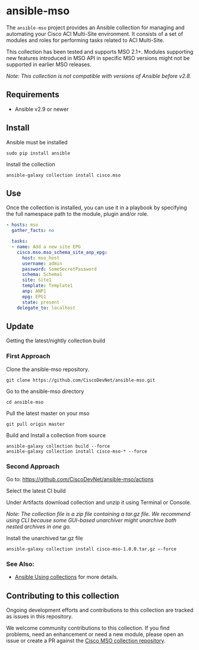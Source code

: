# ansible-mso

The `ansible-mso` project provides an Ansible collection for managing and automating your Cisco ACI Multi-Site environment.
It consists of a set of modules and roles for performing tasks related to ACI Multi-Site.

This collection has been tested and supports MSO 2.1+.
Modules supporting new features introduced in MSO API in specific MSO versions might not be supported in earlier MSO releases.

*Note: This collection is not compatible with versions of Ansible before v2.8.*

## Requirements
- Ansible v2.9 or newer

## Install
Ansible must be installed
```
sudo pip install ansible
```

Install the collection
```
ansible-galaxy collection install cisco.mso
```

## Use
Once the collection is installed, you can use it in a playbook by specifying the full namespace path to the module, plugin and/or role.
```yaml
- hosts: mso
  gather_facts: no

  tasks:
  - name: Add a new site EPG
    cisco.mso.mso_schema_site_anp_epg:
      host: mso_host
      username: admin
      password: SomeSecretPassword
      schema: Schema1
      site: Site1
      template: Template1
      anp: ANP1
      epg: EPG1
      state: present
    delegate_to: localhost
```

## Update
Getting the latest/nightly collection build

### First Approach
Clone the ansible-mso repository.
```
git clone https://github.com/CiscoDevNet/ansible-mso.git
```

Go to the ansible-mso directory
```
cd ansible-mso
```

Pull the latest master on your mso
```
git pull origin master
```

Build and Install a collection from source
```
ansible-galaxy collection build --force
ansible-galaxy collection install cisco-mso-* --force
```

### Second Approach
Go to: https://github.com/CiscoDevNet/ansible-mso/actions

Select the latest CI build

Under Artifacts download collection and unzip it using Terminal or Console.

*Note: The collection file is a zip file containing a tar.gz file. We recommend using CLI because some GUI-based unarchiver might unarchive both nested archives in one go.*

Install the unarchived tar.gz file
```
ansible-galaxy collection install cisco-mso-1.0.0.tar.gz —-force
```

### See Also:

* [Ansible Using collections](https://docs.ansible.com/ansible/latest/user_guide/collections_using.html) for more details.

## Contributing to this collection

Ongoing development efforts and contributions to this collection are tracked as issues in this repository.

We welcome community contributions to this collection. If you find problems, need an enhancement or need a new module, please open an issue or create a PR against the [Cisco MSO collection repository](https://github.com/CiscoDevNet/ansible-mso/issues).
